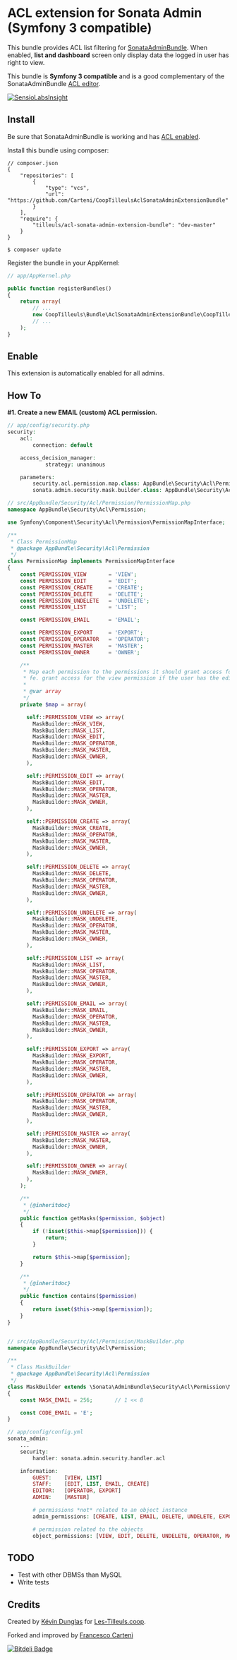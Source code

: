 # ACL extension for Sonata Admin (Symfony 3 compatible)

This bundle provides ACL list filtering for [SonataAdminBundle](https://github.com/sonata-project/SonataAdminBundle).
When enabled, **list and dashboard** screen only display data the logged in user has right to view.

This bundle is **Symfony 3 compatible** and is a good complementary of the SonataAdminBundle [ACL editor](http://sonata-project.org/bundles/admin/master/doc/reference/security.html#acl-editor).



[![SensioLabsInsight](https://insight.sensiolabs.com/projects/d7d70442-b52c-4072-8e03-45e6a47e1ca2/mini.png)](https://insight.sensiolabs.com/projects/d7d70442-b52c-4072-8e03-45e6a47e1ca2)

## Install

Be sure that SonataAdminBundle is working and has [ACL enabled](http://sonata-project.org/bundles/admin/master/doc/reference/security.html#acl-and-friendsofsymfony-userbundle).

Install this bundle using composer:

```
// composer.json
{
    "repositories": [
        {
            "type": "vcs",
            "url": "https://github.com/Carteni/CoopTilleulsAclSonataAdminExtensionBundle"
        }
    ],
    "require": {
        "tilleuls/acl-sonata-admin-extension-bundle": "dev-master"
    }
}

$ composer update
```

Register the bundle in your AppKernel:

```php
// app/AppKernel.php

public function registerBundles()
{
    return array(
        // ...
        new CoopTilleuls\Bundle\AclSonataAdminExtensionBundle\CoopTilleulsAclSonataAdminExtensionBundle(),
        // ...
    );
}
```

## Enable

This extension is automatically enabled for all admins.

## How To

**#1. Create a new EMAIL (custom) ACL permission.**

```php
// app/config/security.php
security:
    acl:
        connection: default

    access_decision_manager:
            strategy: unanimous

    parameters:
        security.acl.permission.map.class: AppBundle\Security\Acl\Permission\PermissionMap
        sonata.admin.security.mask.builder.class: AppBundle\Security\Acl\Permission\MaskBuilder

// src/AppBundle/Security/Acl/Permission/PermissionMap.php
namespace AppBundle\Security\Acl\Permission;

use Symfony\Component\Security\Acl\Permission\PermissionMapInterface;

/**
 * Class PermissionMap
 * @package AppBundle\Security\Acl\Permission
 */
class PermissionMap implements PermissionMapInterface
{
    const PERMISSION_VIEW       = 'VIEW';
    const PERMISSION_EDIT       = 'EDIT';
    const PERMISSION_CREATE     = 'CREATE';
    const PERMISSION_DELETE     = 'DELETE';
    const PERMISSION_UNDELETE   = 'UNDELETE';
    const PERMISSION_LIST       = 'LIST';

    const PERMISSION_EMAIL      = 'EMAIL';

    const PERMISSION_EXPORT     = 'EXPORT';
    const PERMISSION_OPERATOR   = 'OPERATOR';
    const PERMISSION_MASTER     = 'MASTER';
    const PERMISSION_OWNER      = 'OWNER';

    /**
     * Map each permission to the permissions it should grant access for
     * fe. grant access for the view permission if the user has the edit permission.
     *
     * @var array
     */
    private $map = array(

      self::PERMISSION_VIEW => array(
        MaskBuilder::MASK_VIEW,
        MaskBuilder::MASK_LIST,
        MaskBuilder::MASK_EDIT,
        MaskBuilder::MASK_OPERATOR,
        MaskBuilder::MASK_MASTER,
        MaskBuilder::MASK_OWNER,
      ),

      self::PERMISSION_EDIT => array(
        MaskBuilder::MASK_EDIT,
        MaskBuilder::MASK_OPERATOR,
        MaskBuilder::MASK_MASTER,
        MaskBuilder::MASK_OWNER,
      ),

      self::PERMISSION_CREATE => array(
        MaskBuilder::MASK_CREATE,
        MaskBuilder::MASK_OPERATOR,
        MaskBuilder::MASK_MASTER,
        MaskBuilder::MASK_OWNER,
      ),

      self::PERMISSION_DELETE => array(
        MaskBuilder::MASK_DELETE,
        MaskBuilder::MASK_OPERATOR,
        MaskBuilder::MASK_MASTER,
        MaskBuilder::MASK_OWNER,
      ),

      self::PERMISSION_UNDELETE => array(
        MaskBuilder::MASK_UNDELETE,
        MaskBuilder::MASK_OPERATOR,
        MaskBuilder::MASK_MASTER,
        MaskBuilder::MASK_OWNER,
      ),

      self::PERMISSION_LIST => array(
        MaskBuilder::MASK_LIST,
        MaskBuilder::MASK_OPERATOR,
        MaskBuilder::MASK_MASTER,
        MaskBuilder::MASK_OWNER,
      ),

      self::PERMISSION_EMAIL => array(
        MaskBuilder::MASK_EMAIL,
        MaskBuilder::MASK_OPERATOR,
        MaskBuilder::MASK_MASTER,
        MaskBuilder::MASK_OWNER,
      ),

      self::PERMISSION_EXPORT => array(
        MaskBuilder::MASK_EXPORT,
        MaskBuilder::MASK_OPERATOR,
        MaskBuilder::MASK_MASTER,
        MaskBuilder::MASK_OWNER,
      ),

      self::PERMISSION_OPERATOR => array(
        MaskBuilder::MASK_OPERATOR,
        MaskBuilder::MASK_MASTER,
        MaskBuilder::MASK_OWNER,
      ),

      self::PERMISSION_MASTER => array(
        MaskBuilder::MASK_MASTER,
        MaskBuilder::MASK_OWNER,
      ),

      self::PERMISSION_OWNER => array(
        MaskBuilder::MASK_OWNER,
      ),
    );

    /**
     * {@inheritdoc}
     */
    public function getMasks($permission, $object)
    {
        if (!isset($this->map[$permission])) {
            return;
        }

        return $this->map[$permission];
    }

    /**
     * {@inheritdoc}
     */
    public function contains($permission)
    {
        return isset($this->map[$permission]);
    }
}


// src/AppBundle/Security/Acl/Permission/MaskBuilder.php
namespace AppBundle\Security\Acl\Permission;

/**
 * Class MaskBuilder
 * @package AppBundle\Security\Acl\Permission
 */
class MaskBuilder extends \Sonata\AdminBundle\Security\Acl\Permission\MaskBuilder
{
    const MASK_EMAIL = 256;       // 1 << 8

    const CODE_EMAIL = 'E';
}

// app/config/config.yml
sonata_admin:
    ...
    security:
        handler: sonata.admin.security.handler.acl

    information:
        GUEST:    [VIEW, LIST]
        STAFF:    [EDIT, LIST, EMAIL, CREATE]
        EDITOR:   [OPERATOR, EXPORT]
        ADMIN:    [MASTER]

        # permissions *not* related to an object instance
        admin_permissions: [CREATE, LIST, EMAIL, DELETE, UNDELETE, EXPORT, OPERATOR, MASTER]

        # permission related to the objects
        object_permissions: [VIEW, EDIT, DELETE, UNDELETE, OPERATOR, MASTER, OWNER]
```

## TODO

* Test with other DBMSs than MySQL
* Write tests

## Credits

Created by [Kévin Dunglas](http://dunglas.fr) for [Les-Tilleuls.coop](http://les-tilleuls.coop).

Forked and improved by [Francesco Cartenì](http://www.multimediaexperiencestudio.it)


[![Bitdeli Badge](https://d2weczhvl823v0.cloudfront.net/coopTilleuls/cooptilleulsaclsonataadminextensionbundle/trend.png)](https://bitdeli.com/free "Bitdeli Badge")

